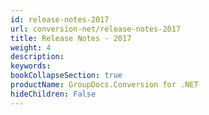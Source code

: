```yaml
---
id: release-notes-2017
url: conversion-net/release-notes-2017
title: Release Notes - 2017
weight: 4
description: 
keywords: 
bookCollapseSection: true
productName: GroupDocs.Conversion for .NET
hideChildren: False
---
```

